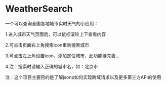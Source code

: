 # WeatherSearch
一个可以查询全国各地城市实时天气的小应用：
<p>1.进入城市天气页面后，可以鼠标滚轮上下查看内容</p>
<p>2.可点击页面右上角搜索icon重新搜索城市</p>
<p>3.可点击左上角设置icon，添加定位城市，此功能待完善...</p>
<p>4.注：搜索时请输入正确的城市名，如：北京市</p>

<p>注：这个项目主要目的是了解jsonp如何实现跨域请求以及更多第三方API的使用</p>

